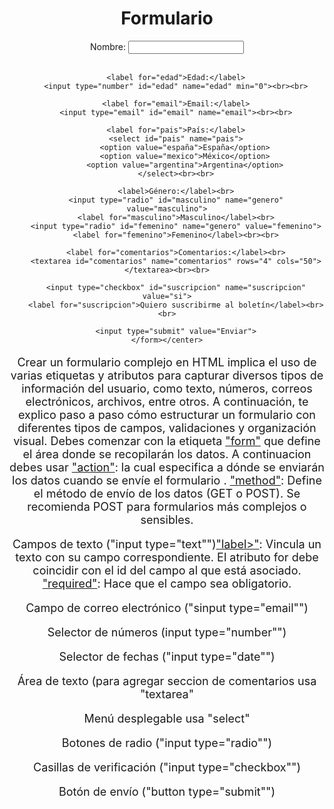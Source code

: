 <!DOCTYPE html>
<html lang="es">
<body style="background-color": lightgrey;>


<center> 
    <h1>Formulario</h1>
    <form action= "https://example.com/submit" method="POST">
        <label for="nombre">Nombre:</label>
        <input type="text" id="nombre" name="nombre"><br><br>

        <label for="edad">Edad:</label>
        <input type="number" id="edad" name="edad" min="0"><br><br>

        <label for="email">Email:</label>
        <input type="email" id="email" name="email"><br><br>

        <label for="pais">País:</label>
        <select id="pais" name="pais">
            <option value="españa">España</option>
            <option value="mexico">México</option>
            <option value="argentina">Argentina</option>
        </select><br><br>

        <label>Género:</label><br>
        <input type="radio" id="masculino" name="genero" value="masculino">
        <label for="masculino">Masculino</label><br>
        <input type="radio" id="femenino" name="genero" value="femenino">
        <label for="femenino">Femenino</label><br><br>

        <label for="comentarios">Comentarios:</label><br>
        <textarea id="comentarios" name="comentarios" rows="4" cols="50"></textarea><br><br>

        <input type="checkbox" id="suscripcion" name="suscripcion" value="si">
        <label for="suscripcion">Quiero suscribirme al boletín</label><br><br>

        <input type="submit" value="Enviar">
    </form></center>
 <font size="4">
<p>Crear un formulario complejo en HTML implica el uso de varias etiquetas y atributos para capturar diversos tipos de información del usuario, como texto, números, correos electrónicos, archivos, entre otros. A continuación, te explico paso a paso cómo estructurar un formulario con diferentes tipos de campos, validaciones y organización visual. Debes comenzar con la etiqueta <u>"form"</u> que define el área donde se recopilarán los datos. A continuacion debes usar <u>"action"</u>: la cual especifica a dónde se enviarán los datos cuando se envíe el formulario .
<u>"method"</u>: Define el método de envío de los datos (GET o POST). Se recomienda POST para formularios más complejos o sensibles.</p><p> Campos de texto ("input type="text"")<u>"label>"</u>: Vincula un texto con su campo correspondiente. El atributo for debe coincidir con el id del campo al que está asociado.
<u>"required"</u>: Hace que el campo sea obligatorio.</p>
<p>Campo de correo electrónico ("sinput type="email"")</p>
<p> Selector de números (input type="number"")</p>
<p>Selector de fechas ("input type="date"")</p>
<p>Área de texto (para agregar seccion de comentarios usa "textarea"</p>
<p>Menú desplegable usa "select"</p>
<p>Botones de radio ("input type="radio"")</p>
<p>Casillas de verificación ("input type="checkbox"")</p>
<p>Botón de envío ("button type="submit"")</p>


</font>


</body>
</html>
